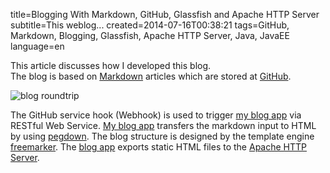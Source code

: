 title=Blogging With Markdown, GitHub, Glassfish and Apache HTTP Server
subtitle=This weblog...
created=2014-07-16T00:38:21
tags=GitHub, Markdown, Blogging, Glassfish, Apache HTTP Server, Java, JavaEE
language=en

This article discusses how I developed this blog.  
The blog is based on [Markdown](http://de.wikipedia.org/wiki/Markdown) articles which are stored at [GitHub](https://github.com/mr678/my-blog).

![blog roundtrip](https://raw.githubusercontent.com/mr678/my-blog/master/resources/web-resources/img/article-images/my-blog.png "blog round trip")

The GitHub service hook (Webhook) is used to trigger [my blog app](https://github.com/mr678/blog/blob/master/src/main/java/com/sourcecoding/blog/business/build/boundary/BlogBuilder.java) via RESTful Web Service. [My blog app](https://github.com/mr678/blog) transfers the markdown input to HTML by using [pegdown](https://github.com/sirthias/pegdown). The blog structure is designed by the template engine [freemarker](http://freemarker.org/). The [blog app](https://github.com/mr678/blog) exports static HTML files to the [Apache HTTP Server](https://httpd.apache.org/).
